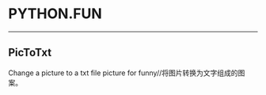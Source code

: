 # PYTHON.FUN

----------

## PicToTxt
Change a picture to a txt file picture for funny//将图片转换为文字组成的图案。
